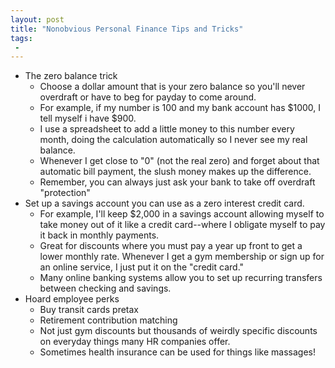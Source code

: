 ```yaml
---
layout: post
title: "Nonobvious Personal Finance Tips and Tricks"
tags:
 -
---
```


- The zero balance trick
  - Choose a dollar amount that is your zero balance so you'll never overdraft or have to beg for payday to come around. 
  - For example, if my number is 100 and my bank account has $1000, I tell myself i have $900. 
  - I use a spreadsheet to add a little money to this number every month, doing the calculation automatically so I never see my real balance. 
  - Whenever I get close to "0" (not the real zero) and forget about that automatic bill payment, the slush money makes up the difference. 
  - Remember, you can always just ask your bank to take off overdraft "protection"
- Set up a savings account you can use as a zero interest credit card. 
  - For example, I'll keep $2,000 in a savings account allowing myself to take money out of it like a credit card--where I obligate myself to pay it back in monthly payments. 
  - Great for discounts where you must pay a year up front to get a lower monthly rate. Whenever I get a gym membership or sign up for an online service, I just put it on the "credit card."
  - Many online banking systems allow you to set up recurring transfers between checking and savings. 
- Hoard employee perks
  - Buy transit cards pretax
  - Retirement contribution matching
  - Not just gym discounts but thousands of weirdly specific discounts on everyday things many HR companies offer. 
  - Sometimes health insurance can be used for things like massages!
